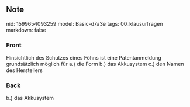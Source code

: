 ## Note
nid: 1599654093259
model: Basic-d7a3e
tags: 00_klausurfragen
markdown: false

### Front
Hinsichtlich des Schutzes eines Föhns ist eine Patentanmeldung grundsätzlich möglich für
a.) die Form
b.) das Akkusystem
c.) den Namen des Herstellers

### Back
b.)  das Akkusystem
